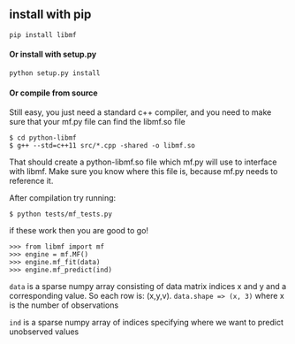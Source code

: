 ## install with pip
```
pip install libmf
```

#### Or install with setup.py
```
python setup.py install
```

#### Or compile from source

Still easy, you just need a standard c++ compiler, and you need to make sure that your mf.py file can find the libmf.so
 file
```
$ cd python-libmf
$ g++ --std=c++11 src/*.cpp -shared -o libmf.so
```

That should create a python-libmf.so file which mf.py will use to interface with libmf.
Make sure you know where this file is, because mf.py needs to reference it.

After compilation try running:
```
$ python tests/mf_tests.py
```

if these work then you are good to go!

```
>>> from libmf import mf
>>> engine = mf.MF()
>>> engine.mf_fit(data)
>>> engine.mf_predict(ind)
```
`data` is a sparse numpy array consisting of data matrix indices x and y and a corresponding value. So each row is: (x,y,v).
`data.shape => (x, 3)` where x is the number of observations

`ind` is a sparse numpy array of indices specifying where we want to predict unobserved values
